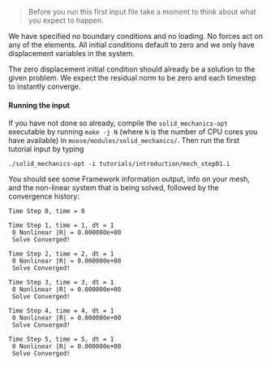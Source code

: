 > Before you run this first input file take a moment to think about what you
> expect to happen.

We have specified no boundary conditions and no loading. No forces act on any of
the elements. All initial conditions default to zero and we only have
displacement variables in the system.

The zero displacement initial condition should already be a solution to the
given problem. We expect the residual norm to be zero and each timestep to
instantly converge.

#### Running the input

If you have not done so already, compile the `solid_mechanics-opt` executable by running `make -j N` (where `N` is the number of CPU cores you have available) in `moose/modules/solid_mechanics/`. Then run the first tutorial input by typing

```
./solid_mechanics-opt -i tutorials/introduction/mech_step01.i
```

You should see some Framework information output, info on your mesh, and the non-linear system that is being solved, followed by the convergence history:

```
Time Step 0, time = 0

Time Step 1, time = 1, dt = 1
 0 Nonlinear |R| = 0.000000e+00
 Solve Converged!

Time Step 2, time = 2, dt = 1
 0 Nonlinear |R| = 0.000000e+00
 Solve Converged!

Time Step 3, time = 3, dt = 1
 0 Nonlinear |R| = 0.000000e+00
 Solve Converged!

Time Step 4, time = 4, dt = 1
 0 Nonlinear |R| = 0.000000e+00
 Solve Converged!

Time Step 5, time = 5, dt = 1
 0 Nonlinear |R| = 0.000000e+00
 Solve Converged!
```
